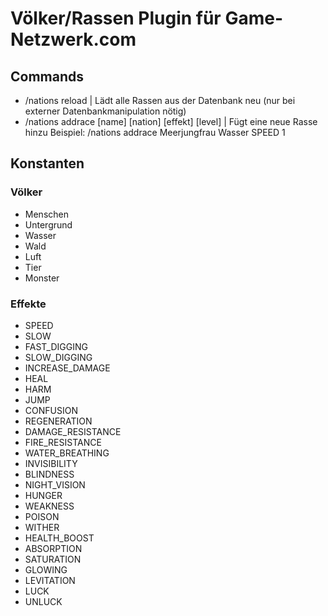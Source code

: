 # Völker/Rassen Plugin für Game-Netzwerk.com
## Commands
- /nations reload | Lädt alle Rassen aus der Datenbank neu (nur bei externer Datenbankmanipulation nötig)
- /nations addrace [name] [nation] [effekt] [level] | Fügt eine neue Rasse hinzu
  Beispiel: /nations addrace Meerjungfrau Wasser SPEED 1

## Konstanten
### Völker
- Menschen
- Untergrund
- Wasser
- Wald
- Luft
- Tier
- Monster

### Effekte
- SPEED
- SLOW
- FAST_DIGGING
- SLOW_DIGGING
- INCREASE_DAMAGE
- HEAL
- HARM
- JUMP
- CONFUSION
- REGENERATION
- DAMAGE_RESISTANCE
- FIRE_RESISTANCE
- WATER_BREATHING
- INVISIBILITY
- BLINDNESS
- NIGHT_VISION
- HUNGER
- WEAKNESS
- POISON
- WITHER
- HEALTH_BOOST
- ABSORPTION
- SATURATION
- GLOWING
- LEVITATION
- LUCK
- UNLUCK